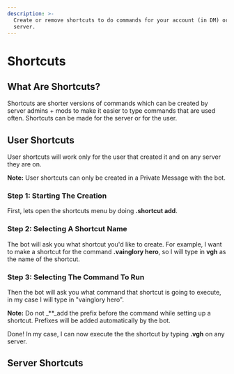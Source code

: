 ```yaml
---
description: >-
  Create or remove shortcuts to do commands for your account (in DM) or your
  server.
---
```


# Shortcuts

## What Are Shortcuts?

Shortcuts are shorter versions of commands which can be created by server admins + mods to make it easier to type commands that are used often. Shortcuts can be made for the server or for the user.

## User Shortcuts

User shortcuts will work only for the user that created it and on any server they are on.

**Note:** User shortcuts can only be created in a Private Message with the bot.

### Step 1: Starting The Creation

First, lets open the shortcuts menu by doing **.shortcut add**.

### Step 2: Selecting A Shortcut Name

The bot will ask you what shortcut you'd like to create. For example, I want to make a shortcut for the command **.vainglory hero**, so I will type in **vgh** as the name of the shortcut.

### Step 3: Selecting The Command To Run

Then the bot will ask you what command that shortcut is going to execute, in my case I will type in "vainglory hero".

**Note:** Do not _\*\*_add the prefix before the command while setting up a shortcut. Prefixes will be added automatically by the bot.

Done! In my case, I can now execute the the shortcut by typing **.vgh** on any server.

## Server Shortcuts

